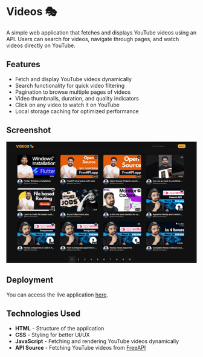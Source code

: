 # Videos 🎭

A simple web application that fetches and displays YouTube videos using an API. Users can search for videos, navigate through pages, and watch videos directly on YouTube.

## Features

- Fetch and display YouTube videos dynamically
- Search functionality for quick video filtering
- Pagination to browse multiple pages of videos
- Video thumbnails, duration, and quality indicators
- Click on any video to watch it on YouTube
- Local storage caching for optimized performance

## Screenshot

![Videos Platform Screenshot](videos.png)

## Deployment

You can access the live application [here](https://api.freeapi.app/api/v1/public/youtube/videos).

## Technologies Used

- **HTML** - Structure of the application
- **CSS** - Styling for better UI/UX
- **JavaScript** - Fetching and rendering YouTube videos dynamically
- **API Source** - Fetching YouTube videos from [FreeAPI](https://api.freeapi.app/api/v1/public/youtube/videos)

